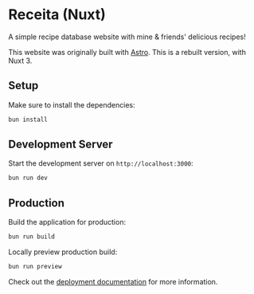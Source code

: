 # Receita (Nuxt)

A simple recipe database website with mine & friends' delicious recipes!

This website was originally built with [Astro](https://astro.build/). This is a rebuilt version, with Nuxt 3.

## Setup

Make sure to install the dependencies:

```bash
bun install
```

## Development Server

Start the development server on `http://localhost:3000`:

```bash
bun run dev
```

## Production

Build the application for production:

```bash
bun run build
```

Locally preview production build:

```bash
bun run preview
```

Check out the [deployment documentation](https://nuxt.com/docs/getting-started/deployment) for more information.
